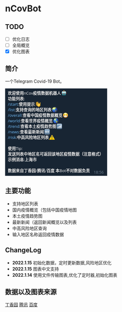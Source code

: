 # nCovBot

## TODO

- [ ] 优化日志
- [ ] 全局概览
- [x] 优化图表

## 简介

一个Telegram Covid-19 Bot。

![nCovBot](https://github.com/varz1/pics/blob/master/bot.png?raw=true)

## 主要功能

- 支持地区列表
- 国内疫情概览（包括中国疫情地图
- 本土疫情趋势图
- 最新新闻（返回新闻概览以及列表
- 中高风险地区查询
- 输入地区名称返回疫情数据

## ChangeLog
- **2022.1.15** 初始化数据，定时更新数据,风险地区优化
- **2022.1.15** 图表中文支持
- **2022.1.14** 使用文件传输图表,优化了定时器,初始化图表

## 数据以及图表来源

[丁香园](https://github.com/BlankerL/DXY-COVID-19-Data)
[腾讯](https://news.qq.com/zt2020/page/feiyan.htm#/)
[百度](https://voice.baidu.com/act/newpneumonia/newpneumonia)